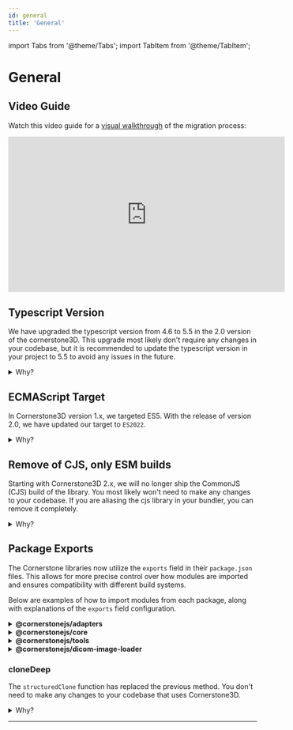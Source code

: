 ```yaml
---
id: general
title: 'General'
---
```

import Tabs from '@theme/Tabs';
import TabItem from '@theme/TabItem';

# General

## Video Guide

Watch this video guide for a [visual walkthrough](https://www.youtube.com/embed/tkQiVLftpuI?si=HbFitXWowvlndI0i) of the migration process:

<iframe
  width="560"
  height="315"
  src="https://www.youtube.com/embed/tkQiVLftpuI?si=HbFitXWowvlndI0i"
  title="YouTube video player"
  frameborder="0"
  loading="lazy"
  allow="accelerometer; autoplay; clipboard-write; encrypted-media; gyroscope; picture-in-picture; web-share"
  referrerpolicy="strict-origin-when-cross-origin"
  allowfullscreen
></iframe>

## Typescript Version

We have upgraded the typescript version from 4.6 to 5.5 in the 2.0 version of the cornerstone3D.
This upgrade most likely don't require any changes in your codebase, but it is recommended to update the typescript version in your project to 5.5
to avoid any issues in the future.

<details>
<summary>Why?</summary>

The upgrade to TypeScript 5.4 allows us to leverage the latest features and improvements offered by the TypeScript standard. You can read more about it here: https://devblogs.microsoft.com/typescript/announcing-typescript-5-5/

</details>

## ECMAScript Target

In Cornerstone3D version 1.x, we targeted ES5. With the release of version 2.0, we have updated our target to `ES2022`.

<details>
<summary>Why?</summary>

It will result in a smaller bundle size and improved performance. There is a good chance that your setup already supports ES2022:

https://compat-table.github.io/compat-table/es2016plus/

</details>

## Remove of CJS, only ESM builds

Starting with Cornerstone3D 2.x, we will no longer ship the CommonJS (CJS) build of the library. You most likely won't need to make any changes to your codebase. If you are aliasing the cjs library in your bundler, you can remove it completely.

<details>
<summary>Why?</summary>
Both Node.js and modern browsers now support ECMAScript Modules (ESM) by default. However, in the rare case where you need a non-ESM version, you can use the Universal Module Definition (UMD) build of the library.
</details>

## Package Exports

The Cornerstone libraries now utilize the `exports` field in their `package.json` files. This allows for more precise control over how modules are imported and ensures compatibility with different build systems.

Below are examples of how to import modules from each package, along with explanations of the `exports` field configuration.

<details>
<summary><b>@cornerstonejs/adapters</b></summary>

```json
{
  "exports": {
    ".": {
      "import": "./dist/esm/index.js",
      "types": "./dist/esm/index.d.ts"
    },
    "./cornerstone": {
      "import": "./dist/esm/adapters/Cornerstone/index.js",
      "types": "./dist/esm/adapters/Cornerstone/index.d.ts"
    },
    "./cornerstone/*": {
      "import": "./dist/esm/adapters/Cornerstone/*.js",
      "types": "./dist/esm/adapters/Cornerstone/*.d.ts"
    },
    "./cornerstone3D": {
      "import": "./dist/esm/adapters/Cornerstone3D/index.js",
      "types": "./dist/esm/adapters/Cornerstone3D/index.d.ts"
    },
    "./cornerstone3D/*": {
      "import": "./dist/esm/adapters/Cornerstone3D/*.js",
      "types": "./dist/esm/adapters/Cornerstone3D/*.d.ts"
    },
    "./enums": {
      "import": "./dist/esm/adapters/enums/index.js",
      "types": "./dist/esm/adapters/enums/index.d.ts"
    }
    // ... other exports
  }
}
```

**Import Examples:**

```js
import * as cornerstoneAdapters from '@cornerstonejs/adapters'; // Imports the main entry point
import * as cornerstoneAdapter from '@cornerstonejs/adapters/cornerstone'; // Imports the Cornerstone adapter
import { someModule } from '@cornerstonejs/adapters/cornerstone/someModule'; // Imports a specific module from the Cornerstone adapter
import * as cornerstone3DAdapter from '@cornerstonejs/adapters/cornerstone3D'; // Imports the Cornerstone3D adapter
// ... other imports
```

</details>

<details>
<summary><b>@cornerstonejs/core</b></summary>

```json
{
  "exports": {
    ".": {
      "import": "./dist/esm/index.js",
      "types": "./dist/esm/index.d.ts"
    },
    "./utilities": {
      // Subpath export
      "import": "./dist/esm/utilities/index.js",
      "types": "./dist/esm/utilities/index.d.ts"
    },
    "./utilities/*": {
      // Wildcard subpath export
      "import": "./dist/esm/utilities/*.js",
      "types": "./dist/esm/utilities/*.d.ts"
    }
    // ... other exports
  }
}
```

**Import Examples:**

```js
import * as cornerstoneCore from '@cornerstonejs/core'; // Imports the main entry point
import * as utilities from '@cornerstonejs/core/utilities'; // Imports the utilities module
import { someUtility } from '@cornerstonejs/core/utilities/someUtility'; // Imports a specific utility
// ... other imports
```

</details>

<details>
<summary><b>@cornerstonejs/tools</b></summary>

```json
{
  "exports": {
    ".": {
      "import": "./dist/esm/index.js",
      "types": "./dist/esm/index.d.ts"
    },
    "./tools": {
      // Subpath export for tools
      "import": "./dist/esm/tools/index.js",
      "types": "./dist/esm/tools/index.d.ts"
    },
    "./tools/*": {
      // Wildcard subpath export for tools
      "import": "./dist/esm/tools/*.js",
      "types": "./dist/esm/tools/*.d.ts"
    }
    // ... other exports
  }
}
```

**Import Examples:**

```js
import * as cornerstoneTools from '@cornerstonejs/tools'; // Imports the main entry point
import * as tools from '@cornerstonejs/tools/tools'; // Imports the tools module
import { someTool } from '@cornerstonejs/tools/tools/someTool'; // Imports a specific tool
// ... other imports
```

</details>

<details>
<summary><b>@cornerstonejs/dicom-image-loader</b></summary>

```json
{
  "exports": {
    ".": {
      "import": "./dist/esm/index.js",
      "types": "./dist/esm/index.d.ts"
    },
    "./umd": {
      // UMD bundle export
      "import": "./dist/dynamic-import/cornerstoneDICOMImageLoader.min.js"
    },
    "./imageLoader": {
      // Subpath export for the image loader
      "import": "./dist/esm/imageLoader/index.js",
      "types": "./dist/esm/imageLoader/index.d.ts"
    }
    // ... other exports
  }
}
```

**Import Examples:**

```js
import * as dicomImageLoader from '@cornerstonejs/dicom-image-loader'; // Imports the main entry point
import * as imageLoader from '@cornerstonejs/dicom-image-loader/imageLoader'; // Imports the imageLoader module specifically
// ... other imports
```

</details>

### cloneDeep

The `structuredClone` function has replaced the previous method. You don't need to make any changes to your codebase that uses Cornerstone3D.

<details>
<summary>Why?</summary>
Why to depend on a third-party library when we can use the native browser API?

</details>

---

## <!-- //////////////////////////////////////// //////////////////// //////////////////// //////////////////// ////////////////////   -->
